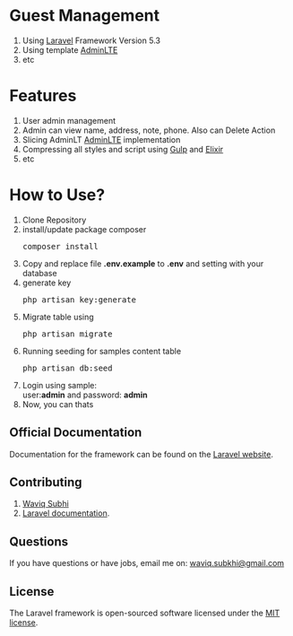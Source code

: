# Guest Management
1. Using [Laravel](https://laravel.com/docs/5.3) Framework Version 5.3
2. Using template [AdminLTE](https://almsaeedstudio.com/themes/AdminLTE/index2.html)
3. etc

# Features
1. User admin management
2. Admin can view name, address, note, phone. Also can Delete Action
3. Slicing AdminLT [AdminLTE](https://almsaeedstudio.com/themes/AdminLTE/index2.html) implementation
5. Compressing all styles and script using [Gulp](http://gulpjs.com/) and [Elixir](https://laravel.com/docs/5.2/elixir)
6. etc

# How to Use?
1. Clone Repository
2. install/update package composer
   <pre>composer install</pre>
3. Copy and replace file <b>.env.example</b> to <b>.env</b> and setting with your database
4. generate key
   <pre>php artisan key:generate</pre>
5. Migrate table using
   <pre>php artisan migrate</pre>       
6. Running seeding for samples content table
   <pre>php artisan db:seed</pre>
7. Login using sample:<br /> user:<b>admin</b> and password: <b>admin</b>
8. Now, you can thats

## Official Documentation

Documentation for the framework can be found on the [Laravel website](http://laravel.com/docs).

## Contributing
1. [Waviq Subhi](https://mastahcode.com/profile/waviq)
2. [Laravel documentation](http://laravel.com/docs/contributions).

## Questions

If you have questions or have jobs, email me on: waviq.subkhi@gmail.com

## License

The Laravel framework is open-sourced software licensed under the [MIT license](http://opensource.org/licenses/MIT).
